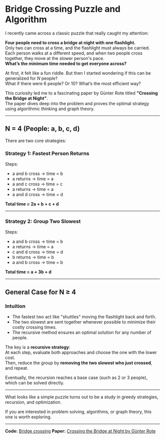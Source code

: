 # Bridge Crossing Puzzle and Algorithm

I recently came across a classic puzzle that really caught my attention:

**Four people need to cross a bridge at night with one flashlight.**  
Only two can cross at a time, and the flashlight must always be carried.  
Each person walks at a different speed, and when two people cross together, they move at the slower person's pace.  
**What’s the minimum time needed to get everyone across?**

At first, it felt like a fun riddle. But then I started wondering if this can be generalized for *N* people?  
What if there were 6 people? Or 10? What’s the most efficient way?

This curiosity led me to a fascinating paper by Günter Rote titled **"Crossing the Bridge at Night"**.  
The paper dives deep into the problem and proves the optimal strategy using algorithmic thinking and graph theory.

---

## N = 4 (People: a, b, c, d)

There are two core strategies:

### Strategy 1: Fastest Person Returns

Steps:  
- a and b cross → time = b  
- a returns → time = a  
- a and c cross → time = c  
- a returns → time = a  
- a and d cross → time = d  

**Total time = 2a + b + c + d**

---

### Strategy 2: Group Two Slowest

Steps:  
- a and b cross → time = b  
- a returns → time = a  
- c and d cross → time = d  
- b returns → time = b  
- a and b cross → time = b  

**Total time = a + 3b + d**

---

## General Case for N ≥ 4

### Intuition

- The fastest two act like "shuttles" moving the flashlight back and forth.  
- The two slowest are sent together whenever possible to minimize their costly crossing times.  
- The recursive method ensures an optimal solution for any number of people.

The key is a **recursive strategy**:  
At each step, evaluate both approaches and choose the one with the lower cost.  
Then, reduce the group by **removing the two slowest who just crossed**, and repeat.

Eventually, the recursion reaches a base case (such as 2 or 3 people), which can be solved directly.

---

What looks like a simple puzzle turns out to be a study in greedy strategies, recursion, and optimization.

If you are interested in problem solving, algorithms, or graph theory, this one is worth exploring.

---
**Code:** [Bridge crossing](./bridge_cossing.py)
**Paper:** [Crossing the Bridge at Night by Günter Rote](https://www.researchgate.net/publication/220530399_Crossing_the_Bridge_at_Night)